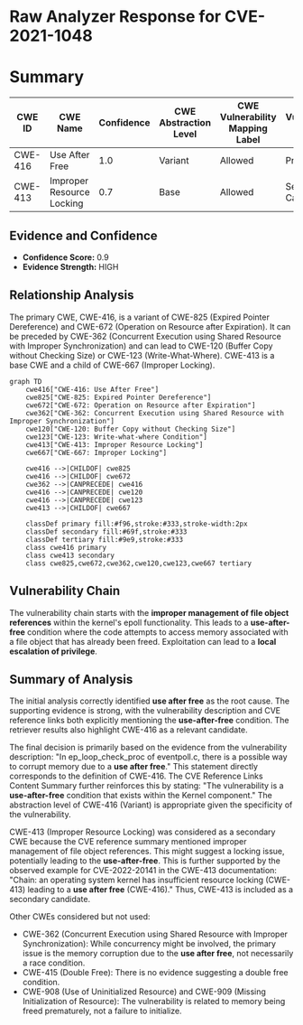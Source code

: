 # Raw Analyzer Response for CVE-2021-1048

# Summary
| CWE ID | CWE Name | Confidence | CWE Abstraction Level | CWE Vulnerability Mapping Label | CWE-Vulnerability Mapping Notes |
|---|---|---|---|---|---|
| CWE-416 | Use After Free | 1.0 | Variant | Allowed | Primary CWE |
| CWE-413 | Improper Resource Locking | 0.7 | Base | Allowed | Secondary Candidate |

## Evidence and Confidence

*   **Confidence Score:** 0.9
*   **Evidence Strength:** HIGH

## Relationship Analysis
The primary CWE, CWE-416, is a variant of CWE-825 (Expired Pointer Dereference) and CWE-672 (Operation on Resource after Expiration). It can be preceded by CWE-362 (Concurrent Execution using Shared Resource with Improper Synchronization) and can lead to CWE-120 (Buffer Copy without Checking Size) or CWE-123 (Write-What-Where). CWE-413 is a base CWE and a child of CWE-667 (Improper Locking).

```mermaid
graph TD
    cwe416["CWE-416: Use After Free"]
    cwe825["CWE-825: Expired Pointer Dereference"]
    cwe672["CWE-672: Operation on Resource after Expiration"]
    cwe362["CWE-362: Concurrent Execution using Shared Resource with Improper Synchronization"]
    cwe120["CWE-120: Buffer Copy without Checking Size"]
    cwe123["CWE-123: Write-what-where Condition"]
    cwe413["CWE-413: Improper Resource Locking"]
    cwe667["CWE-667: Improper Locking"]

    cwe416 -->|CHILDOF| cwe825
    cwe416 -->|CHILDOF| cwe672
    cwe362 -->|CANPRECEDE| cwe416
    cwe416 -->|CANPRECEDE| cwe120
    cwe416 -->|CANPRECEDE| cwe123
    cwe413 -->|CHILDOF| cwe667

    classDef primary fill:#f96,stroke:#333,stroke-width:2px
    classDef secondary fill:#69f,stroke:#333
    classDef tertiary fill:#9e9,stroke:#333
    class cwe416 primary
    class cwe413 secondary
    class cwe825,cwe672,cwe362,cwe120,cwe123,cwe667 tertiary
```

## Vulnerability Chain
The vulnerability chain starts with the **improper management of file object references** within the kernel's epoll functionality. This leads to a **use-after-free** condition where the code attempts to access memory associated with a file object that has already been freed. Exploitation can lead to a **local escalation of privilege**.

## Summary of Analysis
The initial analysis correctly identified **use after free** as the root cause. The supporting evidence is strong, with the vulnerability description and CVE reference links both explicitly mentioning the **use-after-free** condition. The retriever results also highlight CWE-416 as a relevant candidate.

The final decision is primarily based on the evidence from the vulnerability description: "In ep_loop_check_proc of eventpoll.c, there is a possible way to corrupt memory due to a **use after free**." This statement directly corresponds to the definition of CWE-416. The CVE Reference Links Content Summary further reinforces this by stating: "The vulnerability is a **use-after-free** condition that exists within the Kernel component." The abstraction level of CWE-416 (Variant) is appropriate given the specificity of the vulnerability.

CWE-413 (Improper Resource Locking) was considered as a secondary CWE because the CVE reference summary mentioned improper management of file object references. This might suggest a locking issue, potentially leading to the **use-after-free**. This is further supported by the observed example for CVE-2022-20141 in the CWE-413 documentation: "Chain: an operating system kernel has insufficient resource locking (CWE-413) leading to a **use after free** (CWE-416)." Thus, CWE-413 is included as a secondary candidate.

Other CWEs considered but not used:
*   CWE-362 (Concurrent Execution using Shared Resource with Improper Synchronization): While concurrency might be involved, the primary issue is the memory corruption due to the **use after free**, not necessarily a race condition.
*   CWE-415 (Double Free): There is no evidence suggesting a double free condition.
*   CWE-908 (Use of Uninitialized Resource) and CWE-909 (Missing Initialization of Resource): The vulnerability is related to memory being freed prematurely, not a failure to initialize.